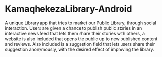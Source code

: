 # KamaqhekezaLibrary-Android

A unique Library app that tries to market our Public Library, through social interaction.
Users are given a chance to publish public stories in an interactive news feed that lets them
share their stories with others, a website is also included that opens the public up to new
published content and reviews. Also included is a suggestion field that lets users share their
suggestion anonymously, with the desired effect of improving the library.
